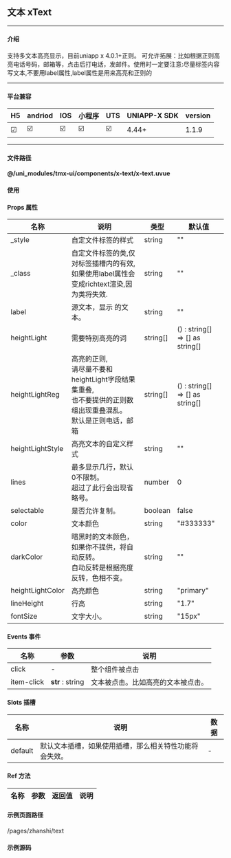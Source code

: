 
## 文本 xText

***

#### 介绍

支持多文本高亮显示，目前uniapp x 4.0.1+正则。
可允许拓展：比如根据正则高亮电话号码，邮箱等，点击后打电话，发邮件。使用时一定要注意:尽量标签内容写文本,不要用label属性,label属性是用来高亮和正则的

***

#### 平台兼容

| H5 | andriod | IOS | 小程序 | UTS | UNIAPP-X SDK | version |
| --- | --- | --- | --- | --- | --- | --- |
| ☑ | ☑️ | ☑️ | ☑️ | ☑️ | 4.44+ | 1.1.9 |

***

#### 文件路径

**@/uni_modules/tmx-ui/components/x-text/x-text.uvue**

#### 使用

<x-text></x-text>

#### Props 属性

| 名称 | 说明 | 类型 | 默认值 |
| ------ | ---- | ---- | ---- |
| _style | 自定文件标签的样式 | string | "" |
| _class | 自定文件标签的类,仅对标签插槽内的有效,如果使用label属性会变成richtext渲染,因为类将失效. | string | "" |
| label | 源文本，显示 的文本。 | string | "" |
| heightLight | 需要特别高亮的词 | string[] | () : string[] => [] as string[] |
| heightLightReg | 高亮的正则,<br>请尽量不要和heightLight字段结果集重叠,<br>也不要提供的正则数组出现重叠混乱。<br>默认是正则电话，邮箱 | string[] | () : string[] => [] as string[] |
| heightLightStyle | 高亮文本的自定义样式 | string | "" |
| lines | 最多显示几行，默认0不限制。<br>超过了此行会出现省略号。 | number | 0 |
| selectable | 是否允许复制。 | boolean | false |
| color | 文本颜色 | string | "#333333" |
| darkColor | 暗黑时的文本颜色，如果你不提供，将自动反转。<br>自动反转是根据亮度反转，色相不变。 | string | "" |
| heightLightColor | 高亮颜色 | string | "primary" |
| lineHeight | 行高 | string | "1.7" |
| fontSize | 文字大小。 | string | "15px" |



#### Events 事件

| 名称 | 参数 | 说明 |
| ------ | ---- | ---- |
| click | - | 整个组件被点击 |
| item-click | **str** : string | 文本被点击。比如高亮的文本被点击。 |


#### Slots 插槽

| 名称 | 说明 | 数据 |
| ------ | ---- | ---- |
| default | 默认文本插槽，如果使用插槽，那么相关特性功能将会失效。 | - |


#### Ref 方法

| 名称 | 参数 | 返回值 | 说明 |
| ------ | ---- | ---- | ---- |


#### 示例页面路径

/pages/zhanshi/text

#### 示例源码


		
